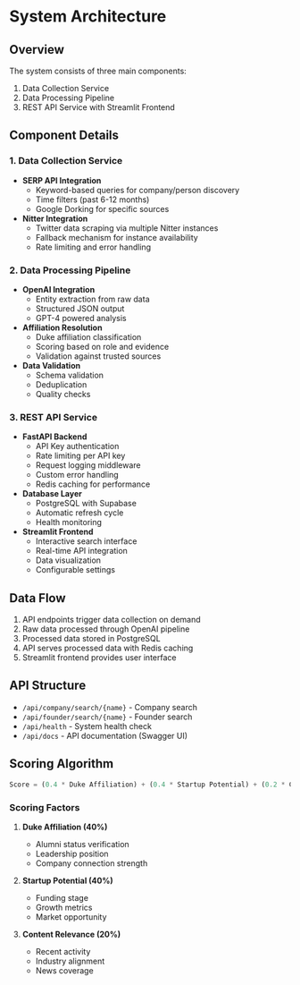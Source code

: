 # System Architecture

## Overview
The system consists of three main components:
1. Data Collection Service
2. Data Processing Pipeline
3. REST API Service with Streamlit Frontend

## Component Details

### 1. Data Collection Service
- **SERP API Integration**
  - Keyword-based queries for company/person discovery
  - Time filters (past 6-12 months)
  - Google Dorking for specific sources
- **Nitter Integration**
  - Twitter data scraping via multiple Nitter instances
  - Fallback mechanism for instance availability
  - Rate limiting and error handling

### 2. Data Processing Pipeline
- **OpenAI Integration**
  - Entity extraction from raw data
  - Structured JSON output
  - GPT-4 powered analysis
- **Affiliation Resolution**
  - Duke affiliation classification
  - Scoring based on role and evidence
  - Validation against trusted sources
- **Data Validation**
  - Schema validation
  - Deduplication
  - Quality checks

### 3. REST API Service
- **FastAPI Backend**
  - API Key authentication
  - Rate limiting per API key
  - Request logging middleware
  - Custom error handling
  - Redis caching for performance
- **Database Layer**
  - PostgreSQL with Supabase
  - Automatic refresh cycle
  - Health monitoring
- **Streamlit Frontend**
  - Interactive search interface
  - Real-time API integration
  - Data visualization
  - Configurable settings

## Data Flow
1. API endpoints trigger data collection on demand
2. Raw data processed through OpenAI pipeline
3. Processed data stored in PostgreSQL
4. API serves processed data with Redis caching
5. Streamlit frontend provides user interface

## API Structure
- `/api/company/search/{name}` - Company search
- `/api/founder/search/{name}` - Founder search
- `/api/health` - System health check
- `/api/docs` - API documentation (Swagger UI)

## Scoring Algorithm
```python
Score = (0.4 * Duke Affiliation) + (0.4 * Startup Potential) + (0.2 * Content Relevance)
```

### Scoring Factors
1. **Duke Affiliation (40%)**
   - Alumni status verification
   - Leadership position
   - Company connection strength

2. **Startup Potential (40%)**
   - Funding stage
   - Growth metrics
   - Market opportunity

3. **Content Relevance (20%)**
   - Recent activity
   - Industry alignment
   - News coverage